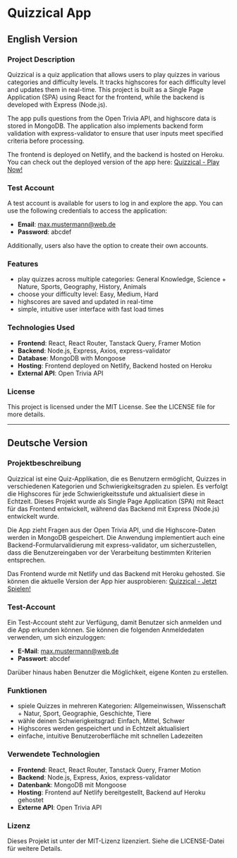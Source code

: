 # Quizzical App

## English Version

### Project Description
Quizzical is a quiz application that allows users to play quizzes in various categories and difficulty levels. It tracks highscores for each difficulty level and updates them in real-time. This project is built as a Single Page Application (SPA) using React for the frontend, while the backend is developed with Express (Node.js).

The app pulls questions from the Open Trivia API, and highscore data is stored in MongoDB. The application also implements backend form validation with express-validator to ensure that user inputs meet specified criteria before processing. 

The frontend is deployed on Netlify, and the backend is hosted on Heroku. You can check out the deployed version of the app here: [Quizzical - Play Now!](https://quizzical-play.netlify.app)

### Test Account
A test account is available for users to log in and explore the app. You can use the following credentials to access the application:
- **Email**: max.mustermann@web.de
- **Password**: abcdef

Additionally, users also have the option to create their own accounts.

### Features
- play quizzes across multiple categories: General Knowledge, Science + Nature, Sports, Geography, History, Animals
- choose your difficulty level: Easy, Medium, Hard
- highscores are saved and updated in real-time
- simple, intuitive user interface with fast load times

### Technologies Used
- **Frontend**: React, React Router, Tanstack Query, Framer Motion
- **Backend**: Node.js, Express, Axios, express-validator
- **Database**: MongoDB with Mongoose
- **Hosting**: Frontend deployed on Netlify, Backend hosted on Heroku
- **External API**: Open Trivia API

### License
This project is licensed under the MIT License. See the LICENSE file for more details.

---

## Deutsche Version

### Projektbeschreibung
Quizzical ist eine Quiz-Applikation, die es Benutzern ermöglicht, Quizzes in verschiedenen Kategorien und Schwierigkeitsgraden zu spielen. Es verfolgt die Highscores für jede Schwierigkeitsstufe und aktualisiert diese in Echtzeit. Dieses Projekt wurde als Single Page Application (SPA) mit React für das Frontend entwickelt, während das Backend mit Express (Node.js) entwickelt wurde.

Die App zieht Fragen aus der Open Trivia API, und die Highscore-Daten werden in MongoDB gespeichert. Die Anwendung implementiert auch eine Backend-Formularvalidierung mit express-validator, um sicherzustellen, dass die Benutzereingaben vor der Verarbeitung bestimmten Kriterien entsprechen. 

Das Frontend wurde mit Netlify und das Backend mit Heroku gehosted. Sie können die aktuelle Version der App hier ausprobieren: [Quizzical - Jetzt Spielen!](https://quizzical-play.netlify.app)

### Test-Account
Ein Test-Account steht zur Verfügung, damit Benutzer sich anmelden und die App erkunden können. Sie können die folgenden Anmeldedaten verwenden, um sich einzuloggen:
- **E-Mail**: max.mustermann@web.de
- **Passwort**: abcdef

Darüber hinaus haben Benutzer die Möglichkeit, eigene Konten zu erstellen.

### Funktionen
- spiele Quizzes in mehreren Kategorien: Allgemeinwissen, Wissenschaft + Natur, Sport, Geographie, Geschichte, Tiere
- wähle deinen Schwierigkeitsgrad: Einfach, Mittel, Schwer
- Highscores werden gespeichert und in Echtzeit aktualisiert
- einfache, intuitive Benutzeroberfläche mit schnellen Ladezeiten

### Verwendete Technologien
- **Frontend**: React, React Router, Tanstack Query, Framer Motion
- **Backend**: Node.js, Express, Axios, express-validator
- **Datenbank**: MongoDB mit Mongoose
- **Hosting**: Frontend auf Netlify bereitgestellt, Backend auf Heroku gehostet
- **Externe API**: Open Trivia API

### Lizenz
Dieses Projekt ist unter der MIT-Lizenz lizenziert. Siehe die LICENSE-Datei für weitere Details.
